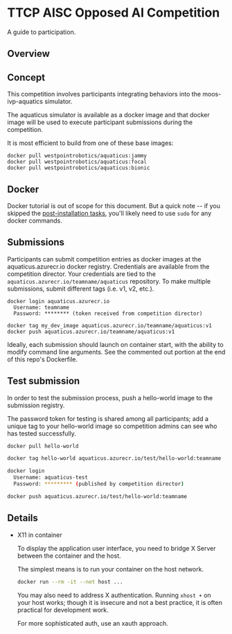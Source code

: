 # TTCP AISC Opposed AI Competition

A guide to participation.

## Overview

## Concept

This competition involves participants integrating behaviors
into the moos-ivp-aquatics simulator.

The aquaticus simulator is available as a docker image and that docker
image will be used to execute participant submissions during the competition.

It is most efficient to build from one of these base images:
```
docker pull westpointrobotics/aquaticus:jammy
docker pull westpointrobotics/aquaticus:focal
docker pull westpointrobotics/aquaticus:bionic
```
## Docker

Docker tutorial is out of scope for this document.  But a quick note -- 
if you skipped the [post-installation tasks](https://docs.docker.com/engine/install/linux-postinstall/#manage-docker-as-a-non-root-user),
you'll likely need to use `sudo` for any docker commands.

## Submissions

Participants can submit competition entries as docker images at  the 
aquaticus.azurecr.io docker registry.
Credentials are available from the competition director.
Your credentials are tied to the `aquaticus.azurecr.io/teamname/aquaticus` repository.
To make multiple submissions, submit different tags (i.e. v1, v2, etc.).

```
docker login aquaticus.azurecr.io
  Username: teamname
  Password: ******** (token received from competition director)

docker tag my_dev_image aquaticus.azurecr.io/teamname/aquaticus:v1
docker push aquaticus.azurecr.io/teamname/aquaticus:v1
```

Ideally, each submission should launch on container start, with the ability to
modify command line arguments.  See the commented out portion at the end of this
repo's Dockerfile.

## Test submission

In order to test the submission process, push a hello-world image to the submission registry.

The password token for testing is shared among all participants; add a unique tag to your 
hello-world image so competition admins can see who has tested successfully.

```bash
docker pull hello-world

docker tag hello-world aquaticus.azurecr.io/test/hello-world:teamname

docker login
  Username: aquaticus-test
  Password: ********* (published by competition director)

docker push aquaticus.azurecr.io/test/hello-world:teamname
```

## Details

- X11 in container

    To display the application user interface, you need to bridge X Server between
    the container and the host.

    The simplest means is to run your container on the host network.
    ```bash
    docker run --rm -it --net host ...
    ```

    You may also need to address X authentication. Running `xhost +` on your host
    works; though it is insecure and not a best practice, it is often practical for
    development work.

    For more sophisticated auth, use an xauth approach.
